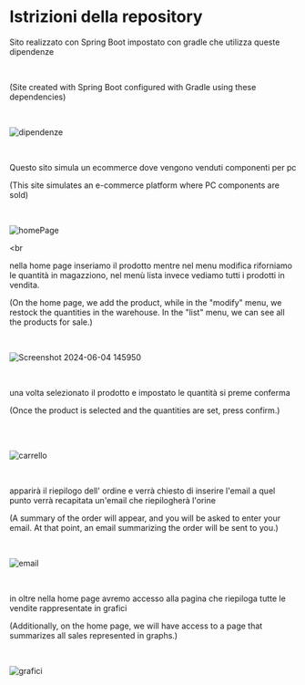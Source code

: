 <h1>Istrizioni della repository</h1>

<p>Sito realizzato con Spring Boot impostato con gradle che utilizza queste dipendenze</p><br>
<p>(Site created with Spring Boot configured with Gradle using these dependencies)</p><br>

![dipendenze](https://github.com/FabioBl77/AppSpringBoot/assets/167991278/ed877e2e-de5f-46e4-a5d6-67187de61c37)

<br><p>Questo sito simula un ecommerce dove vengono venduti componenti per pc </p>
<p>(This site simulates an e-commerce platform where PC components are sold)</p><br>

![homePage](https://github.com/FabioBl77/AppSpringBoot/assets/167991278/7d2d4969-6840-440e-a670-668989ae1ff6)

<br<p>nella home page inseriamo il prodotto mentre 
nel menu modifica riforniamo le quantità in magazziono, nel menù lista invece vediamo tutti i prodotti in vendita.</p>
<p>(On the home page, we add the product, while in the "modify" menu, we restock the quantities in the warehouse. In the "list" menu, we can see all the products for sale.)</p><br>

![Screenshot 2024-06-04 145950](https://github.com/FabioBl77/AppSpringBoot/assets/167991278/f7e87312-0908-4e36-8cb6-fd3cacb076a6)



<br><p>una volta selezionato il prodotto e impostato le quantità si preme conferma</b>
<p>(Once the product is selected and the quantities are set, press confirm.)</p><br><br>



![carrello](https://github.com/FabioBl77/AppSpringBoot/assets/167991278/0ea109f9-79a7-4b54-b24f-d41e42058932)



<br><p>apparirà il riepilogo dell' ordine e verrà chiesto di inserire l'email
a quel punto verrà recapitata un'email che riepilogherà l'orine</p>
<p>(A summary of the order will appear, and you will be asked to enter your email. At that point, an email summarizing the order will be sent to you.)</p><br>



![email](https://github.com/FabioBl77/AppSpringBoot/assets/167991278/83c71a1c-0af6-426c-bfe4-53f06ca1f4b9)



<br><p>in oltre nella home page avremo accesso alla pagina che riepiloga tutte le vendite rappresentate in grafici</P>
<p>(Additionally, on the home page, we will have access to a page that summarizes all sales represented in graphs.)</p><br>



![grafici](https://github.com/FabioBl77/AppSpringBoot/assets/167991278/8daf8bf4-0eef-4fc0-afa0-5cf722f04186)




